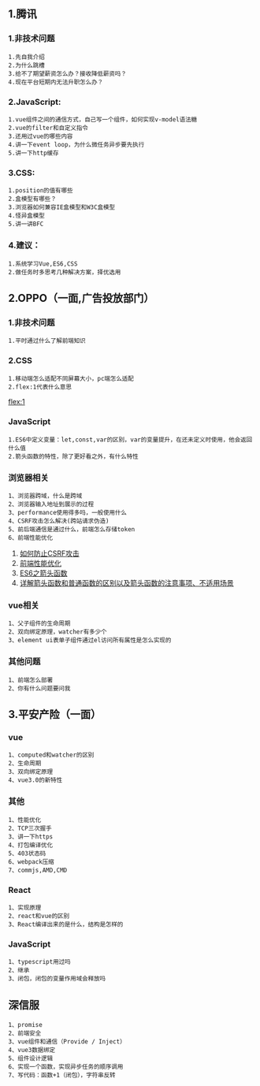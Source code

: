 ## 1.腾讯
### 1.非技术问题
	1.先自我介绍
	2.为什么跳槽
	3.给不了期望薪资怎么办？接收降低薪资吗？
	4.现在平台短期内无法升职怎么办？
### 2.JavaScript:
	1.vue组件之间的通信方式，自己写一个组件，如何实现v-model语法糖
	2.vue的filter和自定义指令
	3.还用过vue的哪些内容
	4.讲一下event loop，为什么微任务异步要先执行
	5.讲一下http缓存
### 3.CSS:
	1.position的值有哪些
	2.盒模型有哪些？
	3.浏览器如何兼容IE盒模型和W3C盒模型
	4.怪异盒模型
	5.讲一讲BFC
### 4.建议：
	1.系统学习Vue,ES6,CSS
	2.做任务时多思考几种解决方案，择优选用

## 2.OPPO（一面,广告投放部门）
### 1.非技术问题
	1.平时通过什么了解前端知识
### 2.CSS
	1.移动端怎么适配不同屏幕大小，pc端怎么适配
	2.flex:1代表什么意思
[flex:1](https://www.cnblogs.com/LangZ-/p/12703858.html)
		
### JavaScript
	1.ES6中定义变量：let,const,var的区别，var的变量提升，在还未定义时使用，他会返回什么值
	2.箭头函数的特性，除了更好看之外，有什么特性
### 浏览器相关
	1、浏览器跨域，什么是跨域
	2、浏览器输入地址到展示的过程
	3、performance使用得多吗，一般使用什么
	4、CSRF攻击怎么解决(跨站请求伪造)
	5、前后端通信是通过什么，前端怎么存储token
	6、前端性能优化
1. [如何防止CSRF攻击](https://juejin.cn/post/6844903689702866952)
2. [前端性能优化](https://juejin.cn/post/6892994632968306702)
3. [ES6之箭头函数](https://juejin.cn/post/6844903616231260174)
4. [详解箭头函数和普通函数的区别以及箭头函数的注意事项、不适用场景](https://juejin.cn/post/6844903801799835655)

### vue相关
	1、父子组件的生命周期
	2、双向绑定原理，watcher有多少个
	3、element ui表单子组件通过el访问所有属性是怎么实现的
### 其他问题
	1、前端怎么部署
	2、你有什么问题要问我

## 3.平安产险（一面）

### vue
	1、computed和watcher的区别
	2、生命周期
	3、双向绑定原理
	4、vue3.0的新特性

### 其他
	1、性能优化
	2、TCP三次握手
	3、讲一下https
	4、打包编译优化
	5、403状态码
	6、webpack压缩
	7、commjs,AMD,CMD

### React
	1、实现原理
	2、react和vue的区别
	3、React编译出来的是什么，结构是怎样的

### JavaScript
	1、typescript用过吗
	2、继承
	3、闭包，闭包的变量作用域会释放吗


## 深信服
	1、promise
	2、前端安全
	3、vue组件和通信（Provide / Inject）
	4、vue3数据绑定
	5、组件设计逻辑
	6、实现一个函数，实现异步任务的顺序调用
	7、写代码：函数+1（闭包），字符串反转


